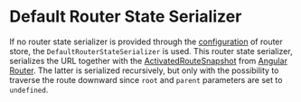 # Default Router State Serializer

If no router state serializer is provided through the [configuration](guide/router-store/configuration) of router store, the `DefaultRouterStateSerializer` is used. This router state serializer, serializes the URL together with the [ActivatedRouteSnapshot](https://angular.io/api/router/ActivatedRouteSnapshot) from [Angular Router](https://angular.io/guide/router). The latter is serialized recursively, but only with the possibility to traverse the route downward since `root` and `parent` parameters are set to `undefined`.
